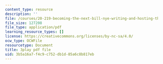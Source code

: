 ```yaml
---
content_type: resource
description: ''
file: /courses/20-219-becoming-the-next-bill-nye-writing-and-hosting-the-educational-show-january-iap-2015/3b5a16a7f4c9c752db1d85a6c8b817eb_VBgVRviSKek.pdf
file_size: 127208
file_type: application/pdf
learning_resource_types: []
license: https://creativecommons.org/licenses/by-nc-sa/4.0/
ocw_type: OCWFile
resourcetype: Document
title: 3play pdf file
uid: 3b5a16a7-f4c9-c752-db1d-85a6c8b817eb
---
```


